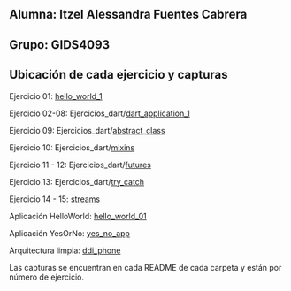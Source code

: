 ## Alumna: Itzel Alessandra Fuentes Cabrera

## Grupo: GIDS4093

## Ubicación de cada ejercicio y capturas
Ejercicio 01: [hello_world_1](https://github.com/ItzelFuentes/IAFC_Portafolio_Evidencias_DDI_GIDS4093/tree/main/hello_world_1)

Ejercicio 02-08: Ejercicios_dart/[dart_application_1](https://github.com/ItzelFuentes/IAFC_Portafolio_Evidencias_DDI_GIDS4093/tree/main/Ejercicios_Dart/dart_application_1)

Ejercicio 09: Ejercicios_dart/[abstract_class](https://github.com/ItzelFuentes/IAFC_Portafolio_Evidencias_DDI_GIDS4093/tree/main/Ejercicios_Dart/abstract_class)

Ejercicio 10: Ejercicios_dart/[mixins](https://github.com/ItzelFuentes/IAFC_Portafolio_Evidencias_DDI_GIDS4093/tree/main/Ejercicios_Dart/mixins)

Ejercicio 11 - 12: Ejercicios_dart/[futures](https://github.com/ItzelFuentes/IAFC_Portafolio_Evidencias_DDI_GIDS4093/tree/main/Ejercicios_Dart/futures)

Ejercicio 13: Ejercicios_dart/[try_catch](https://github.com/ItzelFuentes/IAFC_Portafolio_Evidencias_DDI_GIDS4093/tree/main/Ejercicios_Dart/try_catch)

Ejercicio 14 - 15: [streams](https://github.com/ItzelFuentes/IAFC_Portafolio_Evidencias_DDI_GIDS4093/tree/main/Ejercicios_Dart/streams)

Aplicación HelloWorld: [hello_world_01](https://github.com/ItzelFuentes/IAFC_Portafolio_Evidencias_DDI_GIDS4093/tree/main/hello_world_01)  

Aplicación YesOrNo: [yes_no_app](https://github.com/ItzelFuentes/IAFC_Portafolio_Evidencias_DDI_GIDS4093/tree/main/yes_no_app)

Arquitectura limpia: [ddi_phone](https://github.com/ItzelFuentes/IAFC_Portafolio_Evidencias_DDI_GIDS4093/tree/main/ddi_phone)

Las capturas se encuentran en cada README de cada carpeta y están por número de ejercicio.
